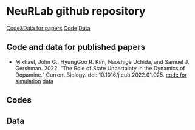 # NeuRLab github repository
[Code&Data for papers](Code-and-data-for-published-papers)
[Code](#Codes) 
[Data](#Data) 

## Code and data for published papers
* Mikhael, John G., HyungGoo R. Kim, Naoshige Uchida, and Samuel J. Gershman. 2022. “The Role of State Uncertainty in the Dynamics of Dopamine.” Current Biology. doi: 10.1016/j.cub.2022.01.025.  [code for simulation](https://github.com/jgmikhael/ramping)   [data](https://figshare.com/articles/dataset/The_role_of_state_uncertainty_in_the_dynamics_of_dopamine/16706788)


## Codes

## Data
